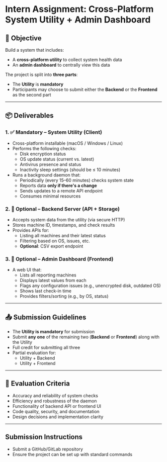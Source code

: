 # Intern Assignment: Cross-Platform System Utility + Admin Dashboard

## 🎯 Objective
Build a system that includes:
- A **cross-platform utility** to collect system health data
- An **admin dashboard** to centrally view this data

The project is split into **three parts**:
- The **Utility** is **mandatory**
- Participants may choose to submit either the **Backend** or the **Frontend** as the second part

---

## 📦 Deliverables

### 1. ✅ Mandatory – System Utility (Client)
- Cross-platform installable (macOS / Windows / Linux)
- Performs the following checks:
  - Disk encryption status
  - OS update status (current vs. latest)
  - Antivirus presence and status
  - Inactivity sleep settings (should be ≤ 10 minutes)
- Runs a background daemon that:
  - Periodically (every 15–60 minutes) checks system state
  - Reports data **only if there's a change**
  - Sends updates to a remote API endpoint
  - Consumes minimal resources

### 2. 🔁 Optional – Backend Server (API + Storage)
- Accepts system data from the utility (via secure HTTP)
- Stores machine ID, timestamps, and check results
- Provides APIs for:
  - Listing all machines and their latest status
  - Filtering based on OS, issues, etc.
  - **Optional**: CSV export endpoint

### 3. 🔁 Optional – Admin Dashboard (Frontend)
- A web UI that:
  - Lists all reporting machines
  - Displays latest values from each
  - Flags any configuration issues (e.g., unencrypted disk, outdated OS)
  - Shows last check-in time
  - Provides filters/sorting (e.g., by OS, status)

---

## 📤 Submission Guidelines
- The **Utility is mandatory** for submission
- Submit **any one** of the remaining two (**Backend** or **Frontend**) along with the Utility
- Full credit for submitting all three  
- Partial evaluation for:
  - Utility + Backend
  - Utility + Frontend

---

## 🧪 Evaluation Criteria
- Accuracy and reliability of system checks
- Efficiency and robustness of the daemon
- Functionality of backend API or frontend UI
- Code quality, security, and documentation
- Design decisions and implementation clarity

---

## Submission Instructions

* Submit a GitHub/GitLab repository
* Ensure the project can be set up with standard commands


